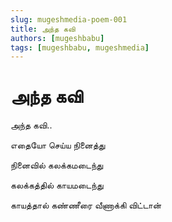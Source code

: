 ```yaml
---
slug: mugeshmedia-poem-001
title: அந்த கவி
authors: [mugeshbabu]
tags: [mugeshbabu, mugeshmedia]
---
```


# அந்த கவி

அந்த கவி..

எதையோ செய்ய நினைத்து

நினைவில் கலக்கமடைந்து

கலக்கத்தில் காயமடைந்து

காயத்தால் கண்ணீரை வீணாக்கி விட்டான் 
